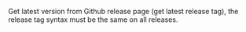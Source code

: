 Get latest version from Github release page (get latest release tag), the release tag syntax must be the same on all releases.